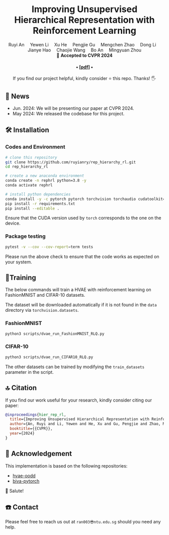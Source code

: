 <div align="center">

<h1>Improving Unsupervised Hierarchical Representation with Reinforcement Learning</h1>

<!-- Ruyi An, Yewen Li, Xu He, Pengjie Gu, Mengchen Zhao, Dong Li, Jianye HAO, Chaojie Wang, Bo An, Mingyuan Zhou -->

<div>
    Ruyi An&emsp;
    Yewen Li&emsp;
    Xu He&emsp;
    Pengjie Gu&emsp;
    Mengchen Zhao&emsp;
    Dong Li&emsp;
    Jianye Hao&emsp;
    Chaojie Wang&emsp;
    Bo An&emsp;
    Mingyuan Zhou
</div>

<div>
    🎈 <strong>Accepted to CVPR 2024</strong>
</div>

<div>
    <h4 align="center">
        • <a href="https://personal.ntu.edu.sg/boan/papers/CVPR24.pdf" target='_blank'>[pdf]</a> •
    </h4>
</div>

<div>
    If you find our project helpful, kindly consider ⭐ this repo. Thanks! 🖐️
</div>

</div>

## 📮 News
- Jun. 2024: We will be presenting our paper at CVPR 2024.
- May 2024: We released the codebase for this project.

## 🛠️ Installation
### Codes and Environment
```bash
# clone this repository
git clone https://github.com/ruyianry/rep_hierarchy_rl.git
cd rep_hierarchy_rl

# create a new anaconda environment
conda create -n rephrl python=3.8 -y
conda activate rephrl

# install python dependencies
conda install -y -c pytorch pytorch torchvision torchaudio cudatoolkit=11.8
pip install -r requirements.txt
pip install --editable .
```

Ensure that the CUDA version used by `torch` corresponds to the one on the device.

### Package testing
```bash
pytest -v --cov --cov-report=term tests
```
Please run the above check to ensure that the code works as expected on your system.


## 🏃Training
The below commands will train a HVAE with reinforcement learning on FashionMNIST and CIFAR-10 datasets.

The dataset will be downloaded automatically if it is not found in the `data` directory via `torchvision.datasets`.

### FashionMNIST
```bash
python3 scripts/dvae_run_FashionMNIST_RLQ.py
```

### CIFAR-10
```bash
python3 scripts/dvae_run_CIFAR10_RLQ.py
```

The other datasets can be trained by modifying the `train_datasets` parameter in the script.

## 🔝 Citation
If you find our work useful for your research, kindly consider citing our paper:
```bibtex
@inproceedings{hier_rep_rl,
  title={Improving Unsupervised Hierarchical Representation with Reinforcement Learning},
  author={An, Ruyi and Li, Yewen and He, Xu and Gu, Pengjie and Zhao, Mengchen and Li, Dong and Hao, Jianye and An, Bo and Wang, Chaojie and Zhou, Mingyuan},
  booktitle={{CVPR}},
  year={2024}
}
```

## 🖖 Acknowledgement
This implementation is based on the following repositories:
- [hvae-oodd](https://github.com/JakobHavtorn/hvae-oodd)
- [biva-pytorch](https://github.com/vlievin/biva-pytorch)

🫡 Salute!

## ☎️ Contact
Please feel free to reach us out at `ran003😎ntu.edu.sg` should you need any help.